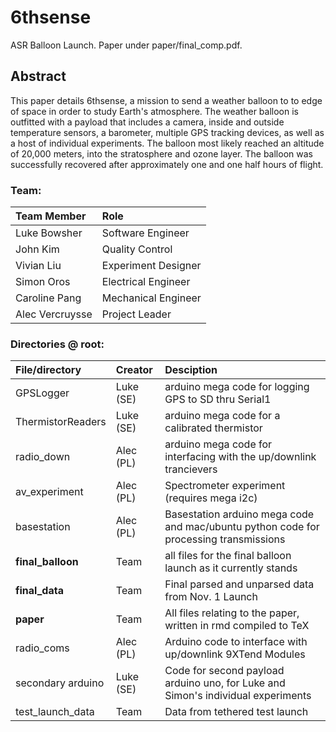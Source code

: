 # 6thsense
ASR Balloon Launch. Paper under paper/final_comp.pdf.

## Abstract 

This paper details 6thsense, a mission to send a weather balloon to to edge of space in order to study Earth's atmosphere. The weather balloon is outfitted with a payload that includes a camera, inside and outside temperature sensors, a barometer, multiple GPS tracking devices, as well as a host of individual experiments. The balloon most likely reached an altitude of 20,000 meters, into the stratosphere and ozone layer. The balloon was successfully recovered after approximately one and one half hours of flight.
 
### Team:

| Team Member | Role |
|:------------|:-----|
|Luke Bowsher|Software Engineer|
|John Kim|Quality Control|
|Vivian Liu|Experiment Designer|
|Simon Oros|Electrical Engineer|
|Caroline Pang|Mechanical Engineer|
|Alec Vercruysse|Project Leader|
 
 ### Directories @ root:
 | File/directory | Creator | Desciption |
 |:---------------|:--------|:-----------|
 |GPSLogger|Luke (SE)|arduino mega code for logging GPS to SD thru Serial1|
 |ThermistorReaders|Luke (SE)|arduino mega code for a calibrated thermistor|
 |radio_down|Alec (PL)|arduino mega code for interfacing with the up/downlink trancievers|
 |av_experiment|Alec (PL)|Spectrometer experiment (requires mega i2c)| 
 |basestation|Alec (PL)|Basestation arduino mega code and mac/ubuntu python code for processing transmissions|
 |**final_balloon**|Team|all files for the final balloon launch as it currently stands|
 |**final_data**|Team|Final parsed and unparsed data from Nov. 1 Launch|
 |**paper**|Team|All files relating to the paper, written in rmd compiled to TeX|
 |radio_coms|Alec (PL)| Arduino code to interface with up/downlink 9XTend Modules|
 |secondary arduino|Luke (SE)| Code for second payload arduino uno, for Luke and Simon's individual experiments|
 |test_launch_data|Team|Data from tethered test launch|

